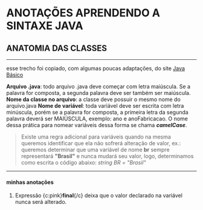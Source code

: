 # ANOTAÇÕES APRENDENDO A SINTAXE JAVA

## ANATOMIA DAS CLASSES

---
esse trecho foi copiado, com algumas poucas adaptações, do site [Java Básico](https://glysns.gitbook.io/java-basico/sintaxe/anatomia-das-classes) 

**Arquivo .java**: todo arquivo .java deve começar com letra maiúscula. Se a palavra for composta, a segunda palavra deve ser também ser maiúscula.
**Nome da classe no arquivo**: a classe deve possuir o mesmo nome do arquivo.java
**Nome de variável**: toda variável deve ser escrita com letra minúscula, porém se a palavra for composta, a primeira letra da segunda palavra deverá ser MAIÚSCULA, exemplo: ano e anoFabricacao. O nome dessa prática para nomear variáveis dessa forma se chama ***camelCase***. 
> Existe uma regra adicional para variáveis quando na mesma queremos identificar que ela não sofrerá alteração de valor, ex.: queremos determinar que uma variável de nome **br**  sempre representará **"Brasil"** e nunca mudará seu valor, logo, determinamos como escrita o código abaixo: _string BR = "Brasil"_



---
#### minhas anotações

1. Expressão {c:pink}**final**{/c} deixa que o valor declarado na variável nunca será alterado. 